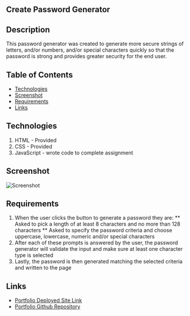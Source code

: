 ## Create Password Generator
## Description
This password generator was created to generate more secure strings of letters, and/or numbers, and/or special characters quickly so that the password is strong and provides greater security for the end user. 

## Table of Contents
* [Technologies](#technologies)
* [Screenshot](#screenshot)
* [Requirements](#requirements)
* [Links](#links)


## Technologies
1. HTML - Provided
2. CSS - Provided
3. JavaScript - wrote code to complete assignment


## Screenshot
![Screenshot]("./Assets/images/javascript-mockup.png")

## Requirements
1. When the user clicks the button to generate a password they are: 
    ** Asked to pick a length of at least 8 characters and no more than 128 characters
    ** Asked to specify the password criteria and choose uppercase, lowercase, numeric and/or special characters
2. After each of these prompts is answered by the user, the password generator will validate the input and make sure at least one character type is selected
3. Lastly, the password is then generated matching the selected criteria and written to the page

## Links
* [Portfolio Deployed Site Link](https://bspiewak6.github.io/password-generator/) 
* [Portfolio Github Repository](https://github.com/bspiewak6/password-generator)